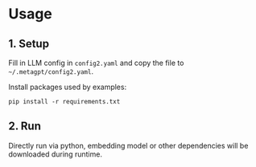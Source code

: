 # Usage

## 1. Setup
Fill in LLM config in `config2.yaml` and copy the file to `~/.metagpt/config2.yaml`.

Install packages used by examples:
```shell
pip install -r requirements.txt
```

## 2. Run
Directly run via python, embedding model or other dependencies will be downloaded during runtime.
